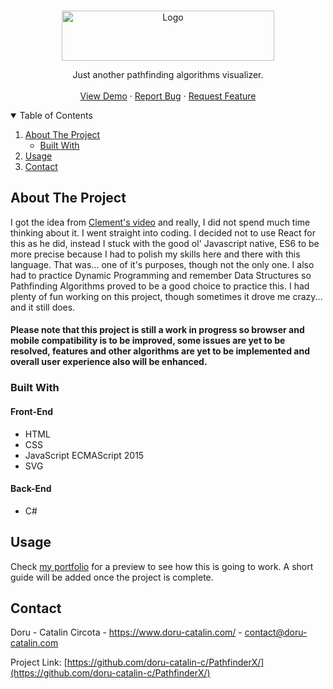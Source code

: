 <!-- PROJECT LOGO -->
<br />
<p align="center">
  <a href="https://pathfinderx.doru-catalin.com/">
    <img src="https://lh3.googleusercontent.com/8_oxM4-LzocUiX72x295OIEcu2APn5-4XnVlsYk83UvP-iXmeqfza4q9RNq_ykZ-Vfdxj1SLsUk1MkGXJA78=w1037-h842" alt="Logo" width="340" height="80">
  </a>

  <p align="center">
    Just another pathfinding algorithms visualizer.
    <br />
    <br />
    <a href="https://pathfinderx.doru-catalin.com/">View Demo</a>
    ·
    <a href="https://github.com/doru-catalin-c/PathfinderX/issues">Report Bug</a>
    ·
    <a href="https://github.com/doru-catalin-c/PathfinderX/issues">Request Feature</a>
  </p>
</p>



<!-- TABLE OF CONTENTS -->
<details open="open">
  <summary>Table of Contents</summary>
  <ol>
    <li>
      <a href="#about-the-project">About The Project</a>
      <ul>
        <li><a href="#built-with">Built With</a></li>
      </ul>
    </li>
    <li><a href="#usage">Usage</a></li>
    <li><a href="#contact">Contact</a></li>
  </ol>
</details>



<!-- ABOUT THE PROJECT -->
## About The Project

I got the idea from <a href="https://www.youtube.com/watch?v=msttfIHHkak" target="_blank">Clement's video</a> and really, I did not spend much time thinking about it. I went straight into coding. I decided not to use React for this as he did, instead I stuck with the good ol' Javascript native, ES6 to be more precise because I had to polish my skills here and there with this language. That was... one of it's purposes, though not the only one. I also had to practice Dynamic Programming and remember Data Structures so Pathfinding Algorithms proved to be a good choice to practice this. I had plenty of fun working on this project, though sometimes it drove me crazy... and it still does. 

#### Please note that this project is still a work in progress so browser and mobile compatibility is to be improved, some issues are yet to be resolved, features and other algorithms are yet to be implemented and overall user experience also will be enhanced.

### Built With
#### Front-End
* HTML
* CSS
* JavaScript ECMAScript 2015
* SVG

#### Back-End
* C#

<!-- USAGE EXAMPLES -->
## Usage
Check <a href="https://www.doru-catalin.com/">my portfolio</a> for a preview to see how this is going to work. A short guide will be added once the project is complete.

<!-- CONTACT -->
## Contact

Doru - Catalin Circota - https://www.doru-catalin.com/ - contact@doru-catalin.com

Project Link: [https://github.com/doru-catalin-c/PathfinderX/](https://github.com/doru-catalin-c/PathfinderX/)
